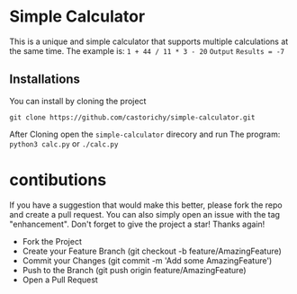 # Simple Calculator
This is a unique and simple calculator that supports multiple calculations at the same time.
The example is:
`1 + 44 / 11 * 3 - 20`
`Output`
`Results = -7`

## Installations
You can install by cloning the project

```git clone https://github.com/castorichy/simple-calculator.git```

After Cloning open the `simple-calculator` direcory and run The program:
```python3 calc.py```
or
`./calc.py`

# contibutions
If you have a suggestion that would make this better, please fork the repo and create a pull request. You can also simply open an issue with the tag "enhancement". Don't forget to give the project a star! Thanks again!

- Fork the Project
- Create your Feature Branch (git checkout -b feature/AmazingFeature)
- Commit your Changes (git commit -m 'Add some AmazingFeature')
- Push to the Branch (git push origin feature/AmazingFeature)
- Open a Pull Request
